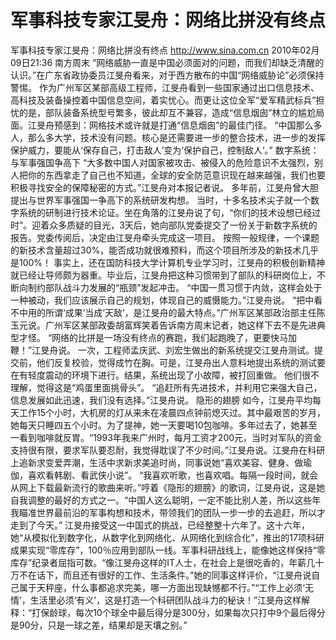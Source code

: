 # 军事科技专家江旻舟：网络比拼没有终点

军事科技专家江旻舟：网络比拼没有终点
http://www.sina.com.cn  2010年02月09日21:36  南方周末
“网络威胁一直是中国必须面对的问题，而我们却缺乏清醒的认识。”在广东省政协委员江旻舟看来，对于西方散布的中国“网络威胁论”必须保持警惕。
作为广州军区某部高级工程师，江旻舟看到一些国家通过出口信息技术、高科技及装备操控着中国信息空间，着实忧心。而更让这位全军“爱军精武标兵”担忧的是，部队装备系统型号繁多，彼此却互不兼容，造成“信息烟囱”林立的尴尬局面。江旻舟预感到：网格技术或许就是打通“信息烟囱”的最佳门径。
“中国那么多人，那么多大学，技术没有问题。核心是还需要进一步的整合技术，进一步的发挥保护威力，要能从‘保存自己，打击敌人’变为‘保护自己，控制敌人’。”
数字系统：与军事强国争高下
“大多数中国人对国家被攻击、被侵入的危险意识不太强烈，别人把你的东西拿走了自己也不知道，全球的安全防范意识现在越来越强，我们也要积极寻找安全的保障秘密的方式。”江旻舟对本报记者说。
多年前，江旻舟曾大胆提出与世界军事强国一争高下的系统研发构想。
当时，十多名技术尖子就一个数字系统的研制进行技术论证。坐在角落的江旻舟说了句，“你们的技术设想已经过时”。迎着众多质疑的目光，3天后，她向部队党委提交了一份关于新数字系统的报告。党委传阅后，决定由江旻舟牵头完成这一项目。
按照一般规律，一个课题的新技术含量超过30%，能否成功就很难预料，而这个项目所涉及的新技术几乎是100%！
事实上，还在国防科技大学计算机专业学习时，江旻舟的积极创新精神就已经让导师颇为器重。毕业后，江旻舟把这种习惯带到了部队的科研岗位上，不断向制约部队战斗力发展的“瓶颈”发起冲击。
“中国一贯习惯于内敛，这样会处于一种被动，我们应该展示自己的规划，体现自己的威慑能力。”江旻舟说。
“把中看不中用的所谓‘成果’当成‘天敌’，是江旻舟的最大特点。”广州军区某部政治部主任陈玉元说。广州军区某部政委胡富辉笑着告诉南方周末记者，她这样下去不是先进典型才怪。
“网络的比拼是一场没有终点的赛跑，我们起跑晚了，更要快马加鞭！”江旻舟说。
一次，工程师孟庆武、刘宏生做出的新系统提交江旻舟测试。提交前，他们反复校验，觉得成竹在胸。可是，江旻舟出人意料地提出系统的测试要在有轻度震动的环境下进行。结果，系统出现了小故障，被打回重做。
他们很不理解，觉得这是“鸡蛋里面挑骨头”。
“追赶所有先进技术，并利用它来强大自己，信息发展如此迅速，我们没有选择。”江旻舟说。
隐形的翅膀
如今，江旻舟平均每天工作15个小时，大机房的灯从来未在凌晨四点钟前熄灭过。其中最艰苦的岁月，她每天只睡四五个小时。为了提神，她一天要喝10包咖啡。多年过去了，她甚至一看到咖啡就反胃。“1993年我来广州时，每月工资才200元，当时对军队的资金支持很有限，要求军队要忍耐，我觉得耽误了不少时间。”江旻舟说。江旻舟在科研上追新求变爱弄潮，生活中求新求美追时尚，同事说她“喜欢美容、健身、做瑜伽，喜欢看韩剧、看武侠小说”。
“我喜欢听歌，也喜欢唱。每隔一段时间，就会从网上下载最新流行的歌曲来听。”哼着《隐形的翅膀》的歌词，江旻舟说，这是她自我调整的最好的方式之一。“中国人这么聪明，一定不能比别人差，所以这些年我瞄准世界最前沿的军事构想和技术，带领我们的团队一步一步的去追赶，所以才走到了今天。”
江旻舟接受这一中国式的挑战，已经整整十六年了。这十六年，她“从模拟化到数字化，从数字化到网络化、从网络化到综合化”，推出的17项科研成果实现“零库存”，100％应用到部队一线。军事科研战线上，能像她这样保持“零库存”纪录者屈指可数。“像江旻舟这样的IT人士，在社会上是很吃香的，年薪几十万不在话下，而且还有很好的工作、生活条件。”她的同事这样评价，“江旻舟说自己属于天秤座，什么事都追求完美，哪一方面出现缺憾都不行。”“工作上必须‘无情’，生活里必须‘有义’，这是打造一个科研团队战斗力的秘诀！”江旻舟这样解释：“打保龄球，每次10个球全中最后得分是300分，如果每次只打中9个最后得分是90分，只是一球之差，结果却是天壤之别。”

